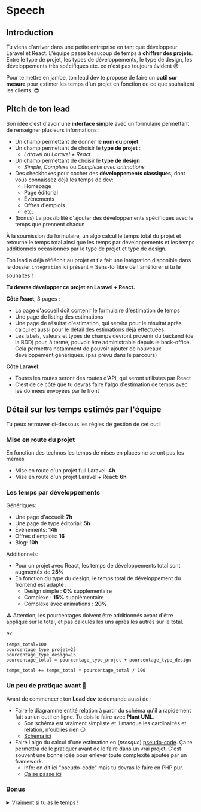 # Speech

## Introduction

Tu viens d'arriver dans une petite entreprise en tant que développeur Laravel et React. L'équipe passe beaucoup de temps à **chiffrer des projets**. 
Entre le type de projet, les types de développements, le type de design, les développements très spécifiques etc. ce n'est pas toujours évident :sweat: 

Pour te mettre en jambe, ton lead dev te propose de faire un **outil sur mesure** pour estimer les temps d'un projet en fonction de ce que souhaitent les clients. :sunglasses:

## Pitch de ton lead

Son idée c'est d'avoir une **interface simple** avec un formulaire permettant de renseigner plusieurs informations :
- Un champ permettant de donner le **nom du projet**
- Un champ permettant de choisir le **type de projet** : 
  - *Laravel* ou *Laravel + React*
- Un champ permettant de choisir le **type de design** : 
  - *Simple*, *Complexe* ou *Complexe avec animations*
- Des checkboxes pour cocher des **développements classiques**, dont vous connaissez déjà les temps de dev: 
  - Homepage
  - Page éditorial
  - Événements
  - Offres d'emplois
  - etc.
- (bonus) La possibilité d'ajouter des développements spécifiques avec le temps que prennent chacun

À la soumission du formulaire, un algo calcul le temps total du projet et retourne le temps total ainsi que les temps par développements et les temps additionnels occasionnés par le type de projet et type de design.

Ton lead a déjà réfléchit au projet et t'a fait une intégration disponible dans le dossier `integration` ici présent :star:
Sens-toi libre de l'améliorer si tu le souhaites ! 

**Tu devras développer ce projet en Laravel + React.**

**Côté React**, 3 pages : 
- La page d'accueil doit contenir le formulaire d'estimation de temps
- Une page de listing des estimations
- Une page de résultat d'estimation, qui servira pour le résultat après calcul et aussi pour le détail des estimations déjà effectuées.
- Les labels, valeurs et types de champs devront provenir du backend (de la BDD) pour, à terme, pouvoir être administrable depuis le back-office. Cela permettra notamment de pouvoir ajouter de nouveaux développement génériques. (pas prévu dans le parcours)

**Côté Laravel**: 
- Toutes les routes seront des routes d'API, qui seront utilisées par React
- C'est de ce côté que tu devras faire l'algo d'estimation de temps avec les données envoyées par le front

## Détail sur les temps estimés par l'équipe

Tu peux retrouver ci-dessous les règles de gestion de cet outil

### Mise en route du projet

En fonction des technos les temps de mises en places ne seront pas les mêmes

- Mise en route d'un projet full Laravel: **4h**
- Mise en route d'un projet Laravel + React: **6h**

### Les temps par développements

Génériques:
- Une page d'accueil: **7h**
- Une page de type éditorial: **5h**
- Évènements: **14h**
- Offres d'emplois: **16**
- Blog: **10h**

Additionnels:
- Pour un projet avec React, les temps de développements total sont augmentés de **25%**
- En fonction du type du design, le temps total de développement du frontend est adapté : 
  - Design simple : **0%** supplémentaire
  - Complexe : **15%** supplémentaire
  - Complexe avec animations : **20%**

:warning: Attention, les pourcentages doivent être additionnés avant d'être appliqué sur le total, et pas calculés les uns après les autres sur le total.

ex:
```
temps_total=100
pourcentage_type_projet=25
pourcentage_type_design=15
pourcentage_total = pourcentage_type_projet + pourcentage_type_design

temps_total += temps_total * pourcentage_total / 100
```

### Un peu de pratique avant :muscle:

Avant de commencer : ton __Lead dev__ te demande aussi de :
- Faire le diagramme entité relation à partir du schéma qu'il a rapidement fait sur un outil en ligne. Tu dois le faire avec **Plant UML**.
  - Son schéma est vraiment simpliste et il manque les cardinalités et relation, n'oublies rien :smirk:
  - [Schema ici](./diagramme/schema.png)
- Faire l'algo du calcul d'une estimation en (*presque*) [pseudo-code](https://fr.wikipedia.org/wiki/Pseudo-code). Ça te permettra de le pratiquer avant de le faire dans un vrai projet. C'est souvent une bonne idée pour enlever toute complexité ajoutée par un framework. 
  - Info: on dit ici "pseudo-code" mais tu devras le faire en PHP pur. 
  - [Ça se passe ici](./algo/index.php)

### Bonus
<details>
  <summary> Vraiment si tu as le temps !</summary>
Tout ne peut pas rentrer dans les critères plus haut, c'est pourquoi, tu dois aussi pouvoir estimer spécifiquement certaines fonctionnalités, en fonction des besoins client. 

Par exemple, ajouter un module météo sur le site. L'application ne pourra pas deviner le temps à passer dessus. Il faut donc ajouter un bouton pour pouvoir ajouter un groupe de champs autant de fois qu'on veut avec les champs suivant : 

Ces champs sont : 
- Nom : le nom du développement
- Temps ou Heures : Le nombre d'heures a passer dessus
</detail>




